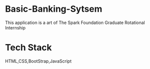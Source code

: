 # Basic-Banking-Sytsem

This application is a art of The Spark Foundation Graduate Rotational Internship

# Tech Stack 

HTML,CSS,BootStrap,JavaScript
